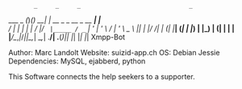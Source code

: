            _     _     _                              _     
 ___ _   _(_)___(_) __| |       __ _ _ __  _ __   ___| |__  
/ __| | | | |_  / |/ _` |_____ / _` | '_ \| '_ \ / __| '_ \ 
\__ \ |_| | |/ /| | (_| |_____| (_| | |_) | |_) | (__| | | |
|___/\__,_|_/___|_|\__,_|      \__,_| .__/| .__(_)___|_| |_|
                                    |_|   |_|    Xmpp-Bot

Author: Marc Landolt
Website: suizid-app.ch
OS: Debian Jessie
Dependencies: MySQL, ejabberd, python

This Software connects the help seekers to a supporter.

